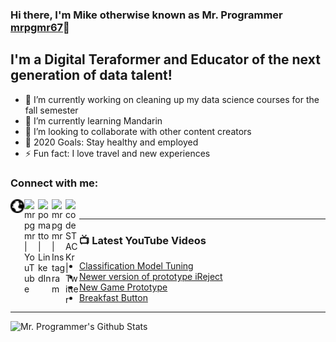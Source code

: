 ### Hi there, I'm Mike otherwise known as Mr. Programmer [mrpgmr67][website]👋

## I'm a Digital Teraformer and Educator of the next generation of data talent!
- 🔭 I’m currently working on cleaning up my data science courses for the fall semester
- 🌱 I’m currently learning Mandarin
- 👯 I’m looking to collaborate with other content creators
- 🥅 2020 Goals: Stay healthy and employed
- ⚡ Fun fact: I love travel and new experiences

### Connect with me:
[<img align="left" alt="pomatto.com" width="22px" src="https://raw.githubusercontent.com/iconic/open-iconic/master/svg/globe.svg" />][website]
[<img align="left" alt="mrpgmr | YouTube" width="22px" src="https://cdn.jsdelivr.net/npm/simple-icons@v3/icons/youtube.svg" />][youtube]
[<img align="left" alt="pomatto | LinkedIn" width="22px" src="https://cdn.jsdelivr.net/npm/simple-icons@v3/icons/linkedin.svg" />][linkedin]

[<img align="left" alt="mrpgmr | Instagram" width="22px" src="https://cdn.jsdelivr.net/npm/simple-icons@v3/icons/instagram.svg" />][instagram]
[<img align="left" alt="codeSTACKr | Twitter" width="22px" src="https://cdn.jsdelivr.net/npm/simple-icons@v3/icons/twitter.svg" />][twitter]
<br />

---

### 📺 Latest YouTube Videos
<!-- YOUTUBE:START -->
- [Classification Model Tuning](https://www.youtube.com/watch?v=c4ed-c1CnIM)
- [Newer version of prototype iReject](https://www.youtube.com/watch?v=TwlmpX0JI0k)
- [New Game Prototype](https://www.youtube.com/watch?v=sP_9u4_UJxI)
- [Breakfast Button](https://www.youtube.com/watch?v=jRGDXrwRgMM)
<!-- YOUTUBE:END -->

---

<img align="left" alt="Mr. Programmer's Github Stats" src="https://github-readme-stats.vercel.app/api?username=MRPGMR67&show_icons=true&hide_border=true&theme=algolia" />

[website]: http://pomatto.com
[youtube]: https://www.youtube.com/channel/UCfpqpNtZf10w4BRImaeniCg
[linkedin]: https://www.linkedin.com/in/pomatto
[instagram]: https://instagram.com/mrpgmr
[twitter]: https://twitter.com/mikepomatto

<!--
-->
